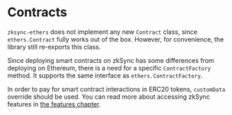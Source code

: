 # Contracts

`zksync-ethers` does not implement any new `Contract` class, since `ethers.Contract` fully works out of the box.
However, for convenience, the library still re-exports this class.

Since deploying smart contracts on zkSync has some differences from deploying on Ethereum, there is a need for
a specific `ContractFactory` method. It supports the same interface as `ethers.ContractFactory`.

In order to pay for smart contract interactions in ERC20 tokens, `customData` override should be used.
You can read more about accessing zkSync features in [the features chapter](/sdk/js/ethers/v5/features).
